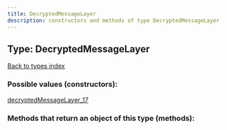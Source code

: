 ```yaml
---
title: DecryptedMessageLayer
description: constructors and methods of type DecryptedMessageLayer
---
```

## Type: DecryptedMessageLayer  
[Back to types index](index.md)



### Possible values (constructors):

[decryptedMessageLayer\_17](../constructors/decryptedMessageLayer_17.md)  



### Methods that return an object of this type (methods):




